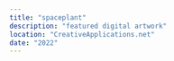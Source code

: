 ```yaml
---
title: "spaceplant"
description: "featured digital artwork"
location: "CreativeApplications.net"
date: "2022"
---
```

